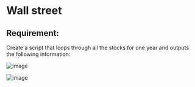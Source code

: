 # Wall street

## Requirement:

Create a script that loops through all the stocks for one year and outputs the following information:

![image](https://user-images.githubusercontent.com/100891182/181820600-b82c7e34-b2c5-4df3-af30-2f2091da1081.png)

  
  
  ![image](https://user-images.githubusercontent.com/100891182/181820766-5fc4a442-f45b-4915-baad-33e6ef875d42.png)

